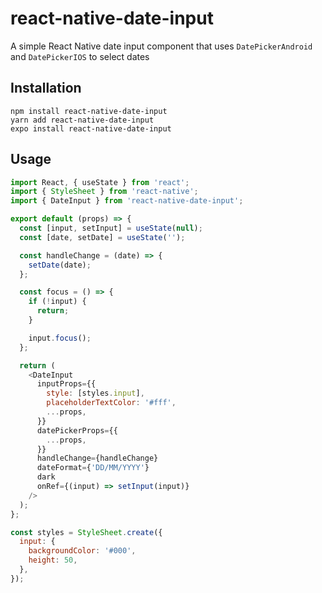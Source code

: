 # react-native-date-input

A simple React Native date input component that uses `DatePickerAndroid` and `DatePickerIOS` to select dates

## Installation

```
npm install react-native-date-input
yarn add react-native-date-input
expo install react-native-date-input
```

## Usage

```js
import React, { useState } from 'react';
import { StyleSheet } from 'react-native';
import { DateInput } from 'react-native-date-input';

export default (props) => {
  const [input, setInput] = useState(null);
  const [date, setDate] = useState('');

  const handleChange = (date) => {
    setDate(date);
  };

  const focus = () => {
    if (!input) {
      return;
    }

    input.focus();
  };

  return (
    <DateInput
      inputProps={{
        style: [styles.input],
        placeholderTextColor: '#fff',
        ...props,
      }}
      datePickerProps={{
        ...props,
      }}
      handleChange={handleChange}
      dateFormat={'DD/MM/YYYY'}
      dark
      onRef={(input) => setInput(input)}
    />
  );
};

const styles = StyleSheet.create({
  input: {
    backgroundColor: '#000',
    height: 50,
  },
});
```
